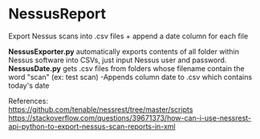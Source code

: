 # NessusReport
Export Nessus scans into .csv files + append a date column for each file

**NessusExporter.py** automatically exports contents of all folder within Nessus software into CSVs, just input Nessus user and password.
<br />
**NessusDate.py** gets .csv files from folders whose filename contain the word "scan" (ex: test scan)
  -Appends column date to .csv which contains today's date
  
  References:<br />
  https://github.com/tenable/nessrest/tree/master/scripts <br />
  https://stackoverflow.com/questions/39671373/how-can-i-use-nessrest-api-python-to-export-nessus-scan-reports-in-xml
